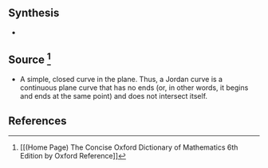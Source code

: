 ## Synthesis
- 
## Source [^1]
- A simple, closed curve in the plane. Thus, a Jordan curve is a continuous plane curve that has no ends (or, in other words, it begins and ends at the same point) and does not intersect itself.
## References

[^1]: [[(Home Page) The Concise Oxford Dictionary of Mathematics 6th Edition by Oxford Reference]]